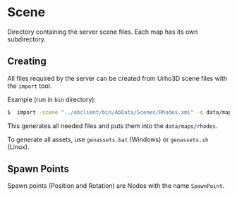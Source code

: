 # Scene

Directory containing the server scene files. Each map has its own subdirectory.

## Creating

All files required by the server can be created from Urho3D scene files with the `import` tool.

Example (run in `bin` directory):

~~~sh
$  import -scene "../abclient/bin/AbData/Scenes/Rhodes.xml" -o data/maps/rhodes
~~~

This generates all needed files and puts them into the `data/maps/rhodes`.

To generate all assets, use `genassets.bat` (Windows) or `genassets.sh` (Linux).

## Spawn Points

Spawn points (Position and Rotation) are Nodes with the name `SpawnPoint`.
